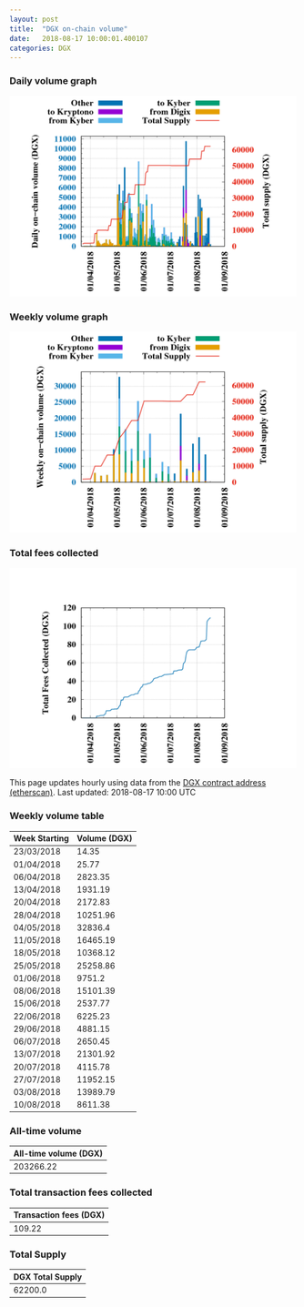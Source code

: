 ```yaml
---
layout: post
title:  "DGX on-chain volume"
date:   2018-08-17 10:00:01.400107
categories: DGX
---
```


### Daily volume graph

![DGX daily volume graph](dgxvolume_scripts/daily.png)

### Weekly volume graph

![DGX weekly volume graph](dgxvolume_scripts/out.png)

### Total fees collected

![Total fees collected](dgxvolume_scripts/fees.png)

This page updates hourly using data from the [DGX contract address (etherscan)](https://etherscan.io/token/0x4f3afec4e5a3f2a6a1a411def7d7dfe50ee057bf). Last updated:
2018-08-17 10:00 UTC

### Weekly volume table

Week Starting | Volume (DGX)
--- | ---
23/03/2018|14.35
01/04/2018|25.77
06/04/2018|2823.35
13/04/2018|1931.19
20/04/2018|2172.83
28/04/2018|10251.96
04/05/2018|32836.4
11/05/2018|16465.19
18/05/2018|10368.12
25/05/2018|25258.86
01/06/2018|9751.2
08/06/2018|15101.39
15/06/2018|2537.77
22/06/2018|6225.23
29/06/2018|4881.15
06/07/2018|2650.45
13/07/2018|21301.92
20/07/2018|4115.78
27/07/2018|11952.15
03/08/2018|13989.79
10/08/2018|8611.38


### All-time volume

| All-time volume (DGX) |
| --- |
|203266.22|

### Total transaction fees collected

| Transaction fees (DGX) |
| --- |
|109.22|

### Total Supply

| DGX Total Supply |
| --- |
|62200.0|

